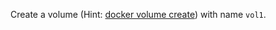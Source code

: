 Create a volume (Hint: [docker volume create](https://docs.docker.com/engine/reference/commandline/volume_create/)) with name `vol1`.
